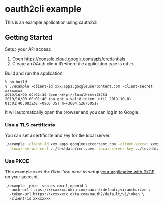# oauth2cli example

This is an example application using oauth2cli.


## Getting Started

Setup your API access:

1. Open https://console.cloud.google.com/apis/credentials
1. Create an OAuth client ID where the application type is other.

Build and run the application:

```
% go build
% ./example -client-id xxx.apps.googleusercontent.com -client-secret xxxxxxxx
2019/10/03 00:01:35 Open http://localhost:53753
2019/10/03 00:01:40 You got a valid token until 2019-10-03 01:01:40.083238 +0900 JST m=+3604.526750517
```

It will automatically open the browser and you can log in to Google.

### Use a TLS certificate

You can set a certificate and key for the local server.

```sh
./example -client-id xxx.apps.googleusercontent.com -client-secret xxxxxxxx \
  -local-server-cert ../testdata/cert.pem -local-server-key ../testdata/cert-key.pem
```

### Use PKCE

This example uses the Okta.
You need to setup [your application with PKCE](https://developer.okta.com/docs/guides/implement-auth-code-pkce/overview/) on your account.

```
./example -pkce -scopes email,openid \
  -auth-url https://xxxxxxxx.okta.com/oauth2/default/v1/authorize \
  -token-url https://xxxxxxxx.okta.com/oauth2/default/v1/token \
  -client-id xxxxxxxx
```
